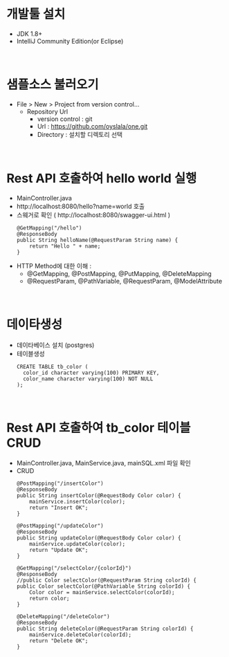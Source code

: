 
# 개발툴 설치
 - JDK 1.8+
 - IntelliJ Community Edition(or Eclipse)
<br/>

# 샘플소스 불러오기
 - File > New > Project from version control...
    - Repository Url
        - version control : git
        - Url : https://github.com/oyslala/one.git
        - Directory : 설치할 디렉토리 선택
<br/>

# Rest API 호출하여 hello world 실행
 - MainController.java 
 - http://localhost:8080/hello?name=world 호출
 - 스웨거로 확인 ( http://localhost:8080/swagger-ui.html )
     ```
     @GetMapping("/hello")
     @ResponseBody
     public String helloName(@RequestParam String name) {
         return "Hello " + name;
     }
     ```
 - HTTP Method에 대한 이해 : 
    - @GetMapping, @PostMapping, @PutMapping, @DeleteMapping
    - @RequestParam, @PathVariable, @RequestParam, @ModelAttribute
<br/>

# 데이타생성
 - 데이타베이스 설치 (postgres)
 - 테이블생성 
    ```
    CREATE TABLE tb_color (
      color_id character varying(100) PRIMARY KEY,
      color_name character varying(100) NOT NULL
    );
    ```
<br/>

# Rest API 호출하여 tb_color 테이블 CRUD
 - MainController.java, MainService.java, mainSQL.xml 파일 확인
 - CRUD
    ```
    @PostMapping("/insertColor")
    @ResponseBody
    public String insertColor(@RequestBody Color color) {
        mainService.insertColor(color);
        return "Insert OK";
    }

    @PostMapping("/updateColor")
    @ResponseBody
    public String updateColor(@RequestBody Color color) {
        mainService.updateColor(color);
        return "Update OK";
    }

    @GetMapping("/selectColor/{colorId}")
    @ResponseBody
    //public Color selectColor(@RequestParam String colorId) {
    public Color selectColor(@PathVariable String colorId) {
        Color color = mainService.selectColor(colorId);
        return color;
    }

    @DeleteMapping("/deleteColor")
    @ResponseBody
    public String deleteColor(@RequestParam String colorId) {
        mainService.deleteColor(colorId);
        return "Delete OK";
    }
    ```

    
